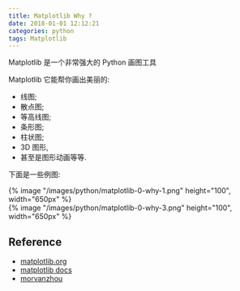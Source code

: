 ```yaml
---
title: Matplotlib Why ?
date: 2018-01-01 12:12:21
categories: python
tags: Matplotlib
---
```


Matplotlib 是一个非常强大的 Python 画图工具

<!-- more -->

Matplotlib 它能帮你画出美丽的:

- 线图;
- 散点图;
- 等高线图;
- 条形图;
- 柱状图;
- 3D 图形,
- 甚至是图形动画等等.

下面是一些例图:

<div class="limg1">
{% image "/images/python/matplotlib-0-why-1.png" height="100", width="650px" %}
</div>

<div class="limg1">
{% image "/images/python/matplotlib-0-why-3.png" height="100", width="650px" %}
</div>

[img1]: /images/python/matplotlib-0-why-1.png
[img3]: /images/python/matplotlib-0-why-3.png

## Reference

- [matplotlib.org][1]
- [matplotlib docs][2]
- [morvanzhou][3]

[1]: https://matplotlib.org/
[2]: https://matplotlib.org/contents.html
[3]: https://morvanzhou.github.io


